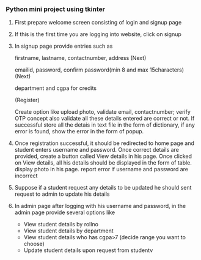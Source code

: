 ### Python mini project using tkinter

1) First prepare welcome screen consisting of login and signup page

2) If this is the first time you are logging into website, click on signup

3) In signup page provide entries such as 
   
      firstname, lastname, contactnumber, address (Next)
      
      emailid, password, confirm password(min 8 and max 15characters)   (Next)
      
      department and cgpa for credits

      (Register)

      Create option like upload photo, validate email, contactnumber; verify OTP concept also validate all these details entered are correct or not. If successful store all the detais in text file in the form of dictionary, if any error is found, show the error in the form of popup.

4) Once registration successful, it should be redirected to home page and student enters username and password. Once correct details are provided, create a button called View details in his page. Once clicked on View details, all his details should be displayed in the form of table. display photo in his page. report error if username and password are incorrect

5) Suppose if a student request any details to be updated he should sent request to admin to update his details

6) In admin page after logging with his username and password, in the admin page provide several options like

      - View student details by rollno
      - View student details by department
      - View student details who has cgpa>7 (decide range you want to choose)
      - Update student details upon request from studentv